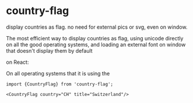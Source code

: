 # country-flag
display countries as flag. no need for external pics or svg, even on window.

The most efficient way to display countries as flag, using unicode directly on all the good operating systems, and loading an external font on window that doesn't display them by default

on React:

On all operating systems that it is using the 

    import {CountryFlag} from 'country-flag';

    <CountryFlag country="CH" title="Switzerland"/>

